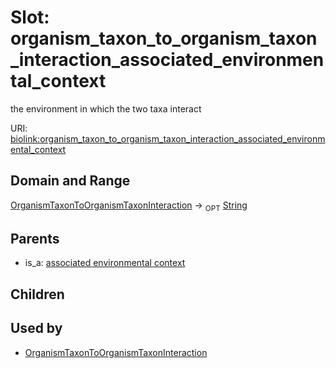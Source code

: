 
# Slot: organism_taxon_to_organism_taxon_interaction_associated_environmental_context


the environment in which the two taxa interact

URI: [biolink:organism_taxon_to_organism_taxon_interaction_associated_environmental_context](https://w3id.org/biolink/vocab/organism_taxon_to_organism_taxon_interaction_associated_environmental_context)


## Domain and Range

[OrganismTaxonToOrganismTaxonInteraction](OrganismTaxonToOrganismTaxonInteraction.md) ->  <sub>OPT</sub> [String](types/String.md)

## Parents

 *  is_a: [associated environmental context](associated_environmental_context.md)

## Children


## Used by

 * [OrganismTaxonToOrganismTaxonInteraction](OrganismTaxonToOrganismTaxonInteraction.md)
